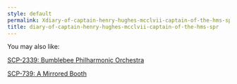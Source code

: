 ```yaml
---
style: default
permalink: Xdiary-of-captain-henry-hughes-mcclvii-captain-of-the-hms-spr
title: diary-of-captain-henry-hughes-mcclvii-captain-of-the-hms-spr
---
```

You may also like:

[SCP-2339: Bumblebee Philharmonic Orchestra](http://scp-wiki.net/scp-2339)

[SCP-739: A Mirrored Booth](http://scp-wiki.net/scp-739)
